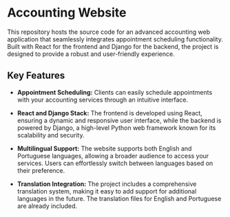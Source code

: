 # Accounting Website 

This repository hosts the source code for an advanced accounting web application that seamlessly integrates appointment scheduling functionality. Built with React for the frontend and Django for the backend, the project is designed to provide a robust and user-friendly experience.

## Key Features

- **Appointment Scheduling:** Clients can easily schedule appointments with your accounting services through an intuitive interface.

- **React and Django Stack:** The frontend is developed using React, ensuring a dynamic and responsive user interface, while the backend is powered by Django, a high-level Python web framework known for its scalability and security.

- **Multilingual Support:** The website supports both English and Portuguese languages, allowing a broader audience to access your services. Users can effortlessly switch between languages based on their preference.

- **Translation Integration:** The project includes a comprehensive translation system, making it easy to add support for additional languages in the future. The translation files for English and Portuguese are already included.

